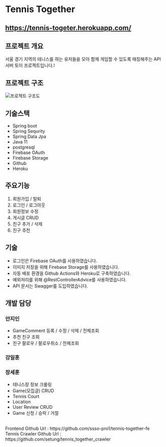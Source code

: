 # Tennis Together
https://tennis-togeter.herokuapp.com/
--------------
## 프로젝트 개요
서울 경기 지역의 테니스를 하는 유저들을 모아 함께 게임할 수 있도록 매칭해주는 API서버 토이 프로젝트입니다.!

## 프로젝트 구조
![프로젝트 구조도](https://user-images.githubusercontent.com/67427856/143246534-b41ff20c-5f95-4dbb-93dd-adfc1c4b36a9.png)


## 기술스택
- Spring boot
- Spring Sequrity
- Spring Data Jpa
- Java 11
- postgresql
- Firebase OAuth
- Firebase Storage
- Github
- Heroku

## 주요기능
1. 회원가입 / 탈퇴
2. 로그인 / 로그아웃
3. 회원정보 수정
4. 게시글 CRUD
5. 친구 추가 / 삭제
6. 친구 추천
   
## 기술
 - 로그인은 Firebase OAuth를 사용하였습니다.
 - 이미지 저장을 위해 Firebase Storage를 사용하였습니다.
 - 자동 배포 환경을 Github Actions와 Heroku로 구축하였습니다.
 - 예외처리를 위해 @RestControllerAdvice를 사용하였습니다.
 - API 문서는 Swagger를 도입하였습니다.

## 개발 담당
### 안지인
- GameComment 등록 / 수정 / 삭제 / 전체조회 
- 추천 친구 조회 
- 친구 팔로우 / 팔로우취소 / 전체조회 
### 강일훈
### 장세훈
- 테니스장 정보 크롤링
- Game(모집글) CRUD
- Tennis Court
- Location
- User Review CRUD
- Game 신청 / 승락 / 거절


<br>
Frontend Github Url : https://github.com/ssso-pro1/tennis-together-fe <br>
Tennis Crawler Github Url : https://github.com/setung/tennis_together_crawler

